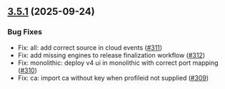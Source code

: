 
<a name="3.5.1"></a>
## [3.5.1](https://github.com/lamassuiot/lamassuiot/compare/engines/eventbus/aws/v3.5.0...3.5.1) (2025-09-24)

### Bug Fixes

* Fix: all: add correct source in cloud events ([#311](https://github.com/lamassuiot/lamassuiot/issues/311))
* Fix: add missing engines to release finalization workflow ([#312](https://github.com/lamassuiot/lamassuiot/issues/312))
* Fix: monolithic: deploy v4 ui in monolithic with correct port mapping ([#310](https://github.com/lamassuiot/lamassuiot/issues/310))
* Fix: ca: import ca without key when profileid not supplied ([#309](https://github.com/lamassuiot/lamassuiot/issues/309))

